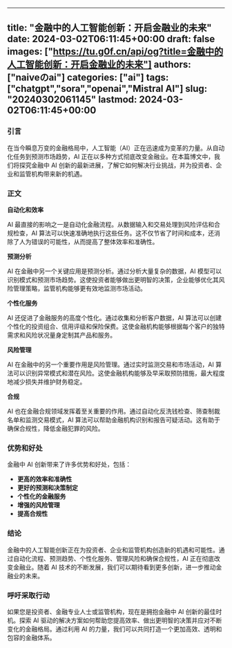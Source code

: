 
---
title: "金融中的人工智能创新：开启金融业的未来"
date: 2024-03-02T06:11:45+00:00
draft: false
images: ["https://tu.g0f.cn/api/og?title=金融中的人工智能创新：开启金融业的未来"]
authors: ["naiveのai"]
categories: ["ai"]
tags: ["chatgpt","sora","openai","Mistral AI"]
slug: "20240302061145"
lastmod: 2024-03-02T06:11:45+00:00
---
### 引言

在当今瞬息万变的金融格局中，人工智能（AI）正在迅速成为变革的力量。从自动化任务到预测市场趋势，AI 正在以多种方式彻底改变金融业。在本篇博文中，我们将探究金融中 AI 创新的最新进展，了解它如何解决行业挑战，并为投资者、企业和监管机构带来新的机遇。

### 正文

**自动化和效率**

AI 最直接的影响之一是自动化金融流程。从数据输入和交易处理到风险评估和合规检查，AI 算法可以快速准确地执行这些任务。这不仅节省了时间和成本，还消除了人为错误的可能性，从而提高了整体效率和准确性。

**预测分析**

AI 在金融中另一个关键应用是预测分析。通过分析大量复杂的数据，AI 模型可以识别模式和预测市场趋势。这使投资者能够做出更明智的决策，企业能够优化其风险管理策略，监管机构能够更有效地监测市场活动。

**个性化服务**

AI 还促进了金融服务的高度个性化。通过收集和分析客户数据，AI 算法可以创建个性化的投资组合、信用评级和保险保费。这使金融机构能够根据每个客户的独特需求和风险状况量身定制其产品和服务。

**风险管理**

AI 在金融中的另一个重要作用是风险管理。通过实时监测交易和市场活动，AI 算法可以识别异常模式和潜在风险。这使金融机构能够及早采取预防措施，最大程度地减少损失并维护财务稳定。

**合规**

AI 也在金融合规领域发挥着至关重要的作用。通过自动化反洗钱检查、筛查制裁名单和监测交易模式，AI 算法可以帮助金融机构识别和报告可疑活动。这有助于确保合规性，降低金融犯罪的风险。

### 优势和好处

金融中 AI 创新带来了许多优势和好处，包括：

* **更高的效率和准确性**
* **更好的预测和决策制定**
* **个性化的金融服务**
* **增强的风险管理**
* **提高合规性**

### 结论

金融中的人工智能创新正在为投资者、企业和监管机构创造新的机遇和可能性。通过自动化流程、预测趋势、个性化服务、管理风险和确保合规性，AI 正在彻底改变金融业。随着 AI 技术的不断发展，我们可以期待看到更多创新，进一步推动金融业的未来。

### 呼吁采取行动

如果您是投资者、金融专业人士或监管机构，现在是拥抱金融中 AI 创新的最佳时机。探索 AI 驱动的解决方案如何帮助您提高效率、做出更明智的决策并应对不断变化的金融格局。通过利用 AI 的力量，我们可以共同打造一个更加高效、透明和包容的金融体系。